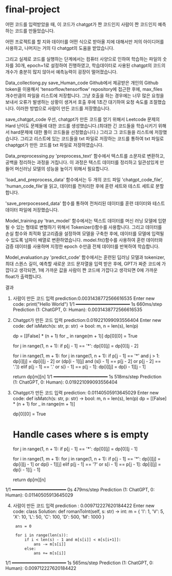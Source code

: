 # final-project
 어떤 코드를 입력받았을 때, 이 코드가 chatgpt가 짠 코드인지 사람이 짠 코드인지 예측하는 코드를 만들었습니다.

 어떤 프로젝트를 할 지와 데이터를 어떤 식으로 받아올 지에 대해서만 저의 아이디어를 사용하고, 나머지는 거의 다 chatgpt의 도움을 받았습니다.

 그리고 실제로 코드를 실행하는 단계에서는 컴퓨터 사양으로 인하여 학습하는 파일의 숫자를 30개, epoch=1로 설정하여 진행하였고, 학습데이터로 사용된 chatgpt의 코드의 개수가 충분히 많지 않아서 예측능력이 굉장이 떨어졌습니다.

Data_collectiong.py
save_Human_code
Github에서 제공받은 개인의 Github token을 이용해서 'tensorflow/tensorflow' repository에 접근한 후에, max_files 개수만큼의 파일을 리스트에 저장합니다.
그냥 호출을 하는 경우에는 너무 많은 요청을 보내서 오류가 발생하는 상황이 생겨서 호출 후에 1초간 대기하여 요청 속도를 조절했습니다. 이러한 방법으로 사람이 만든 코드를 저장했습니다.

save_chatgpt_code
우선, chatgpt가 만든 코드를 얻기 위해서 Leetcode 문제의 Hard 난이도 문제들에 대한 코드를 생성했습니다.(최대한 긴 코드들을 학습시키기 위해서 hard문제에 대한 풀이 코드들을 선정했습니다.)
그리고 그 코드들을 리스트에 저장했습니다. 그리고 리스트에 있는 코드들을 txt 파일로 저장하는 코드를 통하여 txt 파일로 chaptgpt가 만든 코드를 txt 파일로 저장하였습니다.


Data_preprocessing.py
'preprocess_text' 함수에서 텍스트를 소문자로 변환하고, 공백을 정리하는 과정을 거칩니다. 이 과정은 텍스트 데이터를 정리하고 일관성있게 만들어 머신러닝 모델의 성능을 높이기 위해서 필요합니다.

'load_and_preprocess_data' 함수에서는 두 개의 코드 파일 'chatgpt_code_file', 'human_code_file'을 읽고, 데이터를 전처리한 후에 훈련 세트와 테스트 세트로 분할합니다.

'save_prerpocessed_data' 함수를 통하여 전처리된 데이터를 훈련 데이터와 테스트 데이터 파일에 저장했습니다.


Model_training.py
'tran_model' 함수에서는 텍스트 데이터를 머신 러닝 모델에 입렫될 수 있는 형태로 변형하기 위해서 Tokenizer()함수를 사용합니다. 그리고 데이터를 손실 함수와 최적화 알고리즘을 설정하여 모델을 구축한 후에, 데이터를 모델에 입력될 수 있도록 넘파이 배열로 변환하였습니다. model.fit()함수를 사용하여 훈련 데이터와 검증 데이터를 사용하며 지정한 epoch 수만큼 전체 데이터를 반복하여 학습합니다.


Model_evaluation.py
'predict_code' 함수에서는 훈련된 딥러닝 모델과 tokenizer, 최대 스퀀스 길이, 예측할 새로운 코드 문자열을 입력 받은 후에, GPT가 짜준 코드에 가깝다고 생각되면, 1에 가까운 값을 사람이 짠 코드에 가깝다고 생각되면 0에 가까운 float가 출력합니다.

결과

1) 사람이 만든 코드 입력 prediction:0.0031438772566616535
Enter new code: print("Hello World")
1/1 ━━━━━━━━━━━━━━━━━━━━ 1s 660ms/step
Prediction (1: ChatGPT, 0: Human): 0.0031438772566616535


2) Chatgpt가 만든 코드 입력 prediction:0.019221099093556404
Enter new code: def isMatch(s: str, p: str) -> bool:
    m, n = len(s), len(p)
    
    dp = [[False] * (n + 1) for _ in range(m + 1)]
    dp[0][0] = True
    
    for j in range(1, n + 1):
        if p[j - 1] == '*':
            dp[0][j] = dp[0][j - 2]
    
    for i in range(1, m + 1):
        for j in range(1, n + 1):
            if p[j - 1] == '*' and j > 1:
                dp[i][j] = dp[i][j - 2] or (dp[i - 1][j] and (s[i - 1] == p[j - 2] or p[j - 2] == '.'))
            elif p[j - 1] == '.' or s[i - 1] == p[j - 1]:
                dp[i][j] = dp[i - 1][j - 1]
    
    return dp[m][n]
1/1 ━━━━━━━━━━━━━━━━━━━━ 1s 518ms/step
Prediction (1: ChatGPT, 0: Human): 0.019221099093556404


3) Chatgpt가 만든 코드 입력 prediction: 0.01140505913645029
Enter new code: def isMatch(s: str, p: str) -> bool:
    m, n = len(s), len(p)
    dp = [[False] * (n + 1) for _ in range(m + 1)]
    
    dp[0][0] = True
    
    # Handle cases where s is empty
    for j in range(1, n + 1):
        if p[j - 1] == '*':
            dp[0][j] = dp[0][j - 1]
    
    for i in range(1, m + 1):
        for j in range(1, n + 1):
            if p[j - 1] == '*':
                dp[i][j] = dp[i][j - 1] or dp[i - 1][j]
            elif p[j - 1] == '?' or s[i - 1] == p[j - 1]:
                dp[i][j] = dp[i - 1][j - 1]
    
    return dp[m][n]

1/1 ━━━━━━━━━━━━━━━━━━━━ 0s 479ms/step
Prediction (1: ChatGPT, 0: Human): 0.01140505913645029


4) 사람이 만든 코드 입력 prediction : 0.009712227620184422
Enter new code: class Solution:
    def romanToInt(self, s: str) -> int:
        m = {
            'I': 1,
            'V': 5,
            'X': 10,
            'L': 50,
            'C': 100,
            'D': 500,
            'M': 1000
        }
        
        ans = 0
        
        for i in range(len(s)):
            if i < len(s) - 1 and m[s[i]] < m[s[i+1]]:
                ans -= m[s[i]]
            else:
                ans += m[s[i]]
        
1/1 ━━━━━━━━━━━━━━━━━━━━ 1s 565ms/step
Prediction (1: ChatGPT, 0: Human): 0.009712227620184422
